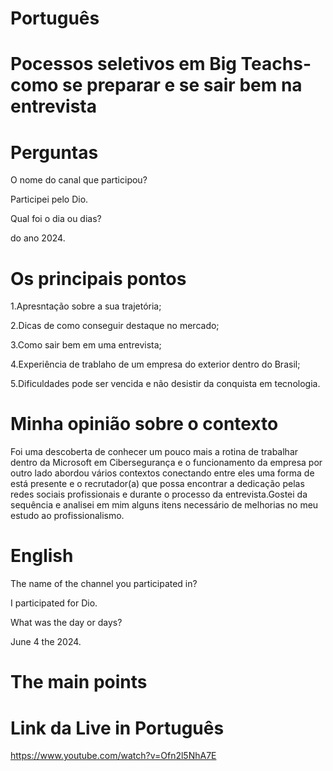 
# Português

# Pocessos seletivos em Big Teachs-como se preparar e se sair bem na entrevista

# Perguntas

O nome do canal que participou?


Participei pelo Dio.


Qual foi o dia ou dias?


do ano 2024.


# Os principais pontos

1.Apresntação sobre a sua trajetória;

2.Dicas de como conseguir destaque no mercado;

3.Como sair bem em uma entrevista;

4.Experiência de trablaho de um empresa do exterior dentro do Brasil;

5.Dificuldades pode ser vencida e não desistir da conquista em tecnologia.


# Minha opinião sobre o contexto

<p>Foi  uma descoberta de conhecer um pouco mais a rotina de trabalhar dentro da Microsoft em Cibersegurança  e o funcionamento da empresa por outro lado abordou vários contextos conectando entre eles uma forma de está presente e o recrutador(a) que possa encontrar a dedicação pelas redes sociais profissionais e durante o processo da entrevista.Gostei da sequência e analisei em mim alguns itens necessário de melhorias no meu estudo ao profissionalismo.</p>

# English


The name of the channel you participated in?

I participated for Dio.

What was the day or days?

June 4 the 2024.


# The main points



# Link da Live in Português

https://www.youtube.com/watch?v=Ofn2l5NhA7E



